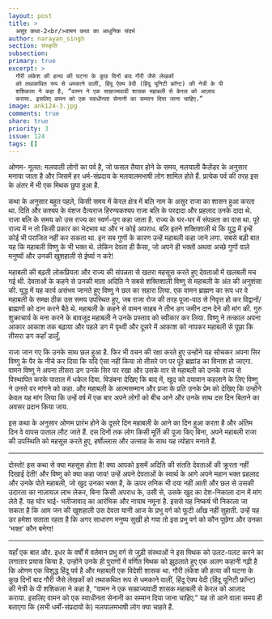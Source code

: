 ```yaml
---
layout: post
title: >
  असुर कथा-2<br/>वामन कथा का आधुनिक संदर्भ
author: narayan_singh
section: संस्कृति
subsection:
primary: true
excerpt: >
  गौरी लंकेश की हत्या की घटना के कुछ दिनों बाद गौरी जैसे लेखकों
  को तथाकथित रूप से धमकाने वालीं, हिंदू ऐक्य वेदी (हिंदू यूनिटी फ्रॉन्ट) की नेत्री के पी
  शशिकला ने कहा है, “वामन ने एक साम्राज्यवादी शासक महाबली से केरल को आज़ाद
  कराया. इसलिए वामन को एक स्वाधीनता सेनानी का सम्मान दिया जाना चाहिए.”
image: ank124-3.jpg
comments: true
share: true
priority: 3
issue: 124
tags: []
---
```


ओणम- मूलत: मलयाली लोगों का पर्व है, जो फसल तैयार होने के समय, मलयाली कैलेंडर के अनुसार मनाया जाता है और जिसमें हर धर्म-संप्रदाय के मलयालमभाषी लोग शामिल होते हैं. प्रत्येक पर्व की तरह इस के अंतर में भी एक मिथक छुपा हुआ है.

कथा के अनुसार बहुत पहले, किसी समय में केरल क्षेत्र में बलि नाम के असुर राजा का शासन हुआ करता था. दिति और कश्यप के वंशज दैत्यराज हिरण्यकश्यप राजा बलि के परदादा और प्रहलाद उनके दादा थे. राजा बलि के समय को उस राज्य का स्वर्ण-युग कहा जाता है. राज्य के घर-घर में संपन्नता का वास था. पूरे राज्य में न तो किसी प्रकार का भेदभाव था और न कोई अपराध. बलि इतने शक्तिशाली थे कि युद्ध में इन्हें कोई भी पराजित नहीं कर सकता था. इन सब गुणों के कारण उन्हें महाबली कहा जाने लगा. सबसे बड़ी बात यह कि महाबली विष्णु के भी भक्त थे. लेकिन देवता ही कैसा, जो अपने ही भक्तों अथवा अच्छे गुणों वाले मनुष्यों और उनकी खुशहाली से ईर्ष्या न करे!

महाबली की बढ़ती लोकप्रियता और राज्य की संपन्नता से खतरा महसूस करते हुए देवताओं
में खलबली मच गई थी. देवताओं के कहने से उनकी माता अदिति ने सबसे शक्तिशाली
विष्णु से महाबली के अंत की अनुशंसा की. युद्ध में यह कार्य असंभव जानते हुए विष्णु ने
छल का सहारा लिया. एक वामन ब्राह्मण का रूप धर वे महाबली के समक्ष ठीक उस समय
उपस्थित हुए, जब राजा रोज की तरह पूजा-पाठ से निवृत्त हो कर विद्वानों/ब्राह्मणों को दान
करने बैठे थे. महाबली के कहने से वामन साहब ने तीन डग जमीन दान देने की मांग की.
गुरु शुक्राचार्य के मना करने के बावजूद महाबली ने उनके प्रस्ताव को स्वीकार कर लिया.
विष्णु ने तत्काल अपना आकार आकाश तक बढ़ाया और पहले डग में पृथ्वी और दूसरे में
आकाश को नापकर महाबली से पूछा कि तीसरा डग कहाँ डालूँ.

राजा जान गए कि उनके साथ छल हुआ है. फिर भी वचन की रक्षा करते हुए उन्होंने यह सोचकर अपना सिर विष्णु के पैर के नीचे कर दिया कि यदि ऐसा नहीं किया तो तीसरे पग पर पूरे ब्रह्मांड का विनाश हो जाएगा. वामन विष्णु ने अपना तीसरा डग उनके सिर पर रखा और उसके वार से महाबली को उनके राज्य से विस्थापित करके पाताल में धकेल दिया. विडंबना देखिए कि बाद में, खुद को दयावान कहलाने के लिए विष्णु ने उनसे वर मांगने को कहा. और महाबली के आत्मसम्मान और प्रजा के प्रति उनके प्रेम को देखिए कि उन्होंने केवल यह मांग लिया कि उन्हें वर्ष में एक बार अपने लोगों को बीच आने और उनके साथ दस दिन बिताने का अवसर प्रदान किया जाय.

इस कथा के अनुसार ओणम प्रारंभ होने के दूसरे दिन महाबली के आने का दिन हुआ करता
है और अंतिम दिन वे वापस पाताल लौट जाते हैं. दस दिनों तक लोग किसी मूर्ति की पूजा
किए बिना, अपने महाबली राजा की उपस्थिति को महसूस करते हुए, हर्षोल्लास और उत्साह
के साथ यह त्योहार मनाते हैं.

***
दोस्तो! इस कथा से क्या महसूस होता है! क्या आपको इसमें अदिति की संतति देवताओं की
क्रूरता नहीं दिखाई देती! और विष्णु को क्या कहा जाय! उन्हें अपने देवताओं के स्वार्थ के
आगे अपने महान भक्त प्रहलाद और उनके पोते महाबली, जो खुद उनका भक्त है, के ऊपर
तनिक भी दया नहीं आती और छल से उसकी उदारता का नाज़ायज़ लाभ लेकर, बिना किसी
अपराध के, उसी से, उसके खुद का देश-निकाला दान में मांग लेते हैं. यह घोर भाई-
भतीजावाद का आरंभिक और नायाब नमूना है. इससे यह निष्कर्ष भी निकाला जा सकता है
कि आम जन की खुशहाली उस देवता यानी आज के प्रभु वर्ग को फूटी आँख नहीं सुहाती.
उन्हें यह डर हमेशा सताता रहता है कि अगर साधारण मनुष्य सुखी हो गया तो इस प्रभु
वर्ग को कौन पूछेगा और उनका ‘भक्त’ कौन बनेगा!
***

यहाँ एक बात और. इधर के वर्षों में वर्तमान प्रभु वर्ग से जुड़ी संस्थाओं ने इस मिथक को
उलट-पलट करने का लगातार प्रयास किया है. उन्होंने उनके ही पुराणों में वर्णित मिथक को
झुठलाते हुए एक अलग कहानी गढ़ी है कि ओणम एक विशुद्ध हिंदू पर्व है और महाबली
एक विदेशी शासक था. गौरी लंकेश की हत्या की घटना के कुछ दिनों बाद गौरी जैसे लेखकों
को तथाकथित रूप से धमकाने वालीं, हिंदू ऐक्य वेदी (हिंदू यूनिटी फ्रॉन्ट) की नेत्री के पी
शशिकला ने कहा है, “वामन ने एक साम्राज्यवादी शासक महाबली से केरल को आज़ाद
कराया. इसलिए वामन को एक स्वाधीनता सेनानी का सम्मान दिया जाना चाहिए.”
यह तो आने वाला समय ही बताएगा कि (सभी धर्मों-संप्रदायों के) मलयालमभाषी लोग क्या
चाहते हैं.
